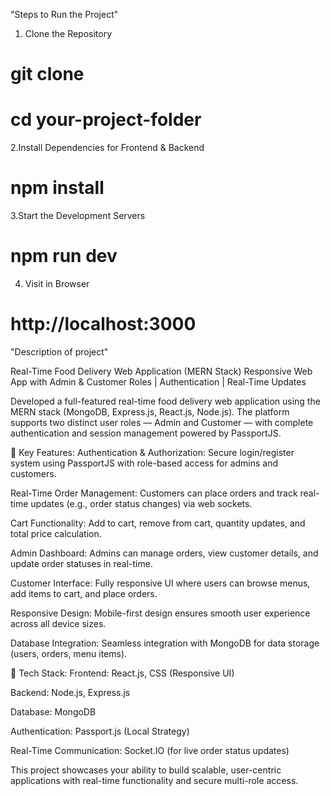  "Steps to Run the Project"

1. Clone the Repository
#  git clone <your-repo-link>
#  cd your-project-folder

2.Install Dependencies for Frontend & Backend
#  npm install

3.Start the Development Servers
#   npm run dev

4. Visit in Browser
#  http://localhost:3000


"Description of project"

Real-Time Food Delivery Web Application (MERN Stack)
Responsive Web App with Admin & Customer Roles | Authentication | Real-Time Updates

Developed a full-featured real-time food delivery web application using the MERN stack (MongoDB, Express.js, React.js, Node.js). The platform supports two distinct user roles — Admin and Customer — with complete authentication and session management powered by PassportJS.

🔑 Key Features:
Authentication & Authorization:
Secure login/register system using PassportJS with role-based access for admins and customers.

Real-Time Order Management:
Customers can place orders and track real-time updates (e.g., order status changes) via web sockets.

Cart Functionality:
Add to cart, remove from cart, quantity updates, and total price calculation.

Admin Dashboard:
Admins can manage orders, view customer details, and update order statuses in real-time.

Customer Interface:
Fully responsive UI where users can browse menus, add items to cart, and place orders.

Responsive Design:
Mobile-first design ensures smooth user experience across all device sizes.

Database Integration:
Seamless integration with MongoDB for data storage (users, orders, menu items).

🔧 Tech Stack:
Frontend: React.js, CSS (Responsive UI)

Backend: Node.js, Express.js

Database: MongoDB

Authentication: Passport.js (Local Strategy)

Real-Time Communication: Socket.IO (for live order status updates)

This project showcases your ability to build scalable, user-centric applications with real-time functionality and secure multi-role access.
